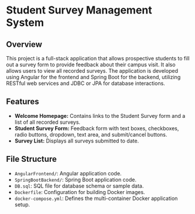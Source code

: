 # Student Survey Management System

## Overview
This project is a full-stack application that allows prospective students to fill out a survey form to provide feedback about their campus visit. It also allows users to view all recorded surveys. The application is developed using Angular for the frontend and Spring Boot for the backend, utilizing RESTful web services and JDBC or JPA for database interactions.

## Features
- **Welcome Homepage:** Contains links to the Student Survey form and a list of all recorded surveys.
- **Student Survey Form:** Feedback form with text boxes, checkboxes, radio buttons, dropdown, text area, and submit/cancel buttons.
- **Survey List:** Displays all surveys submitted to date.

## File Structure
- `AngularFrontend/`: Angular application code.
- `SpringBootBackend/`: Spring Boot application code.
- `DB.sql`: SQL file for database schema or sample data.
- `Dockerfile`: Configuration for building Docker images.
- `docker-compose.yml`: Defines the multi-container Docker application setup.
